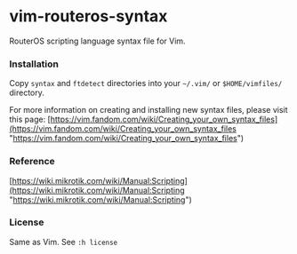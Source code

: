 # vim-routeros-syntax

RouterOS scripting language syntax file for Vim.

### Installation

Copy `syntax` and `ftdetect` directories into your `~/.vim/` or `$HOME/vimfiles/` directory.

For more information on creating and installing new syntax files, please visit this page: [https://vim.fandom.com/wiki/Creating_your_own_syntax_files](https://vim.fandom.com/wiki/Creating_your_own_syntax_files "https://vim.fandom.com/wiki/Creating_your_own_syntax_files")

### Reference
[https://wiki.mikrotik.com/wiki/Manual:Scripting](https://wiki.mikrotik.com/wiki/Manual:Scripting "https://wiki.mikrotik.com/wiki/Manual:Scripting")

### License
Same as Vim. See `:h license`
